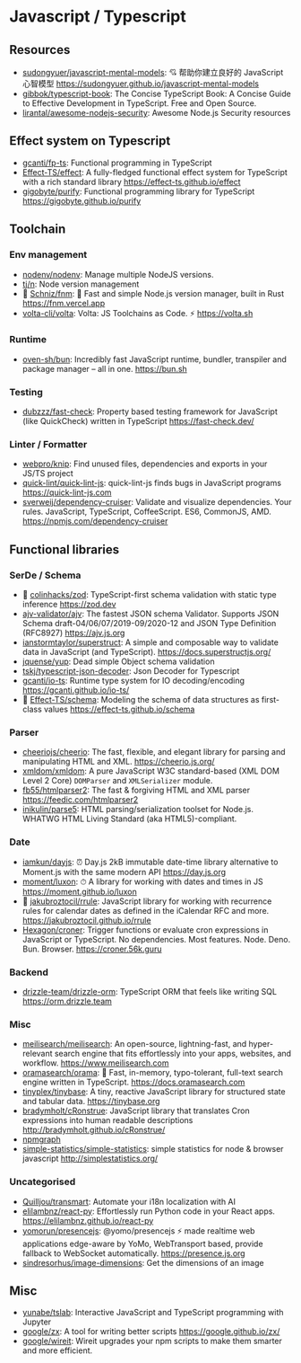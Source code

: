 # Javascript / Typescript

## Resources

- [sudongyuer/javascript-mental-models](https://github.com/sudongyuer/javascript-mental-models):
  💘 帮助你建立良好的 JavaScript 心智模型
  <https://sudongyuer.github.io/javascript-mental-models>
- [gibbok/typescript-book](https://github.com/gibbok/typescript-book): The
  Concise TypeScript Book: A Concise Guide to Effective Development in
  TypeScript. Free and Open Source.
- [lirantal/awesome-nodejs-security](https://github.com/lirantal/awesome-nodejs-security):
  Awesome Node.js Security resources

## Effect system on Typescript

- [gcanti/fp-ts](https://github.com/gcanti/fp-ts): Functional programming in
  TypeScript
- [Effect-TS/effect](https://github.com/Effect-TS/effect): A fully-fledged
  functional effect system for TypeScript with a rich standard library
  <https://effect-ts.github.io/effect>
- [gigobyte/purify](https://github.com/gigobyte/purify): Functional programming
  library for TypeScript <https://gigobyte.github.io/purify>

## Toolchain

### Env management

- [nodenv/nodenv](https://github.com/nodenv/nodenv): Manage multiple NodeJS
  versions.
- [tj/n](https://github.com/tj/n): Node version management
- 🌟 [Schniz/fnm](https://github.com/Schniz/fnm): 🚀 Fast and simple Node.js
  version manager, built in Rust <https://fnm.vercel.app>
- [volta-cli/volta](https://github.com/volta-cli/volta): Volta: JS Toolchains as
  Code. ⚡ <https://volta.sh>

### Runtime

- [oven-sh/bun](https://github.com/oven-sh/bun): Incredibly fast JavaScript
  runtime, bundler, transpiler and package manager – all in one.
  <https://bun.sh>

### Testing

- [dubzzz/fast-check](https://github.com/dubzzz/fast-check): Property based
  testing framework for JavaScript (like QuickCheck) written in TypeScript
  <https://fast-check.dev/>

### Linter / Formatter

- [webpro/knip](https://github.com/webpro/knip): Find unused files, dependencies
  and exports in your JS/TS project
- [quick-lint/quick-lint-js](https://github.com/quick-lint/quick-lint-js):
  quick-lint-js finds bugs in JavaScript programs <https://quick-lint-js.com>
- [sverweij/dependency-cruiser](https://github.com/sverweij/dependency-cruiser):
  Validate and visualize dependencies. Your rules. JavaScript, TypeScript,
  CoffeeScript. ES6, CommonJS, AMD. <https://npmjs.com/dependency-cruiser>

## Functional libraries

### SerDe / Schema

- 🌟 [colinhacks/zod](https://github.com/colinhacks/zod): TypeScript-first
  schema validation with static type inference <https://zod.dev>
- [ajv-validator/ajv](https://github.com/ajv-validator/ajv): The fastest JSON
  schema Validator. Supports JSON Schema draft-04/06/07/2019-09/2020-12 and JSON
  Type Definition (RFC8927) <https://ajv.js.org>
- [ianstormtaylor/superstruct](https://github.com/ianstormtaylor/superstruct): A
  simple and composable way to validate data in JavaScript (and TypeScript).
  <https://docs.superstructjs.org/>
- [jquense/yup](https://github.com/jquense/yup): Dead simple Object schema
  validation
- [tskj/typescript-json-decoder](https://github.com/tskj/typescript-json-decoder):
  Json Decoder for Typescript
- [gcanti/io-ts](https://github.com/gcanti/io-ts): Runtime type system for IO
  decoding/encoding <https://gcanti.github.io/io-ts/>
- 🌟 [Effect-TS/schema](https://github.com/Effect-TS/schema): Modeling the
  schema of data structures as first-class values
  <https://effect-ts.github.io/schema>

### Parser

- [cheeriojs/cheerio](https://github.com/cheeriojs/cheerio): The fast, flexible,
  and elegant library for parsing and manipulating HTML and XML.
  <https://cheerio.js.org/>
- [xmldom/xmldom](https://github.com/xmldom/xmldom): A pure JavaScript W3C
  standard-based (XML DOM Level 2 Core) `DOMParser` and `XMLSerializer` module.
- [fb55/htmlparser2](https://github.com/fb55/htmlparser2): The fast & forgiving
  HTML and XML parser <https://feedic.com/htmlparser2>
- [inikulin/parse5](https://github.com/inikulin/parse5): HTML
  parsing/serialization toolset for Node.js. WHATWG HTML Living Standard (aka
  HTML5)-compliant.

### Date

- [iamkun/dayjs](https://github.com/iamkun/dayjs): ⏰ Day.js 2kB immutable
  date-time library alternative to Moment.js with the same modern API
  <https://day.js.org>
- [moment/luxon](https://github.com/moment/luxon): ⏱ A library for working with
  dates and times in JS <https://moment.github.io/luxon>
- 🌟 [jakubroztocil/rrule](https://github.com/jakubroztocil/rrule): JavaScript
  library for working with recurrence rules for calendar dates as defined in the
  iCalendar RFC and more. <https://jakubroztocil.github.io/rrule>
- [Hexagon/croner](https://github.com/Hexagon/croner): Trigger functions or
  evaluate cron expressions in JavaScript or TypeScript. No dependencies. Most
  features. Node. Deno. Bun. Browser. <https://croner.56k.guru>

### Backend

- [drizzle-team/drizzle-orm](https://github.com/drizzle-team/drizzle-orm):
  TypeScript ORM that feels like writing SQL <https://orm.drizzle.team>

### Misc

- [meilisearch/meilisearch](https://github.com/meilisearch/meilisearch): An
  open-source, lightning-fast, and hyper-relevant search engine that fits
  effortlessly into your apps, websites, and workflow.
  <https://www.meilisearch.com>
- [oramasearch/orama](https://github.com/oramasearch/orama): 🌌 Fast, in-memory,
  typo-tolerant, full-text search engine written in TypeScript.
  <https://docs.oramasearch.com>
- [tinyplex/tinybase](https://github.com/tinyplex/tinybase): A tiny, reactive
  JavaScript library for structured state and tabular data.
  <https://tinybase.org>
- [bradymholt/cRonstrue](https://github.com/bradymholt/cRonstrue): JavaScript
  library that translates Cron expressions into human readable descriptions
  <http://bradymholt.github.io/cRonstrue/>
- [npmgraph](https://npmgraph.js.org/)
- [simple-statistics/simple-statistics](https://github.com/simple-statistics/simple-statistics):
  simple statistics for node & browser javascript <http://simplestatistics.org/>

### Uncategorised

- [Quilljou/transmart](https://github.com/Quilljou/transmart): Automate your
  i18n localization with AI
- [elilambnz/react-py](https://github.com/elilambnz/react-py): Effortlessly run
  Python code in your React apps. <https://elilambnz.github.io/react-py>
- [yomorun/presencejs](https://github.com/yomorun/presencejs): @yomo/presencejs
  ⚡️ made realtime web applications edge-aware by YoMo, WebTransport based,
  provide fallback to WebSocket automatically. <https://presence.js.org>
- [sindresorhus/image-dimensions](https://github.com/sindresorhus/image-dimensions):
  Get the dimensions of an image

## Misc

- [yunabe/tslab](https://github.com/yunabe/tslab): Interactive JavaScript and
  TypeScript programming with Jupyter
- [google/zx](https://github.com/google/zx): A tool for writing better scripts
  <https://google.github.io/zx/>
- [google/wireit](https://github.com/google/wireit): Wireit upgrades your npm
  scripts to make them smarter and more efficient.

